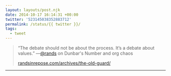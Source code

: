 ```yaml
---
layout: layouts/post.njk
date: 2014-10-17 16:14:31 +00:00
twitter: '523145038352883712'
permalink: /status/{{ twitter }}/
tags: 
  - tweet
---
```


> “The debate should not be about the process. It’s a debate about values.” —[@rands](https://twitter.com/rands) on Dunbar's Number and org chaos
> 
> [randsinrepose.com/archives/the-old-guard/](http://randsinrepose.com/archives/the-old-guard/)

---
